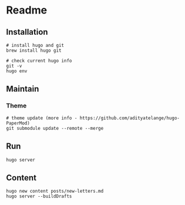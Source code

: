 # Readme

## Installation

```shell
# install hugo and git
brew install hugo git

# check current hugo info
git -v
hugo env
```

## Maintain
### Theme
```shell
# theme update (more info - https://github.com/adityatelange/hugo-PaperMod)
git submodule update --remote --merge
```

## Run
```shell
hugo server
```

## Content
```shell
hugo new content posts/new-letters.md
hugo server --buildDrafts
```